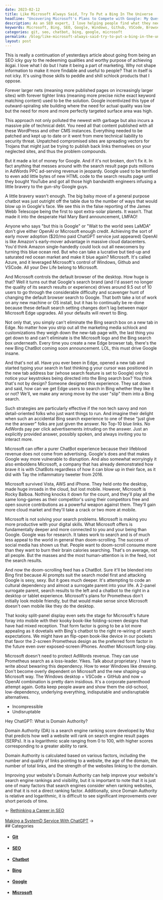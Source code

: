 ```yaml
---
date: 2023-02-12
title: Like Microsoft Always Said, Try To Put a Bing In The Universe
headline: "Uncovering Microsoft's Plans to Compete with Google: My Quest to Find Alternatives to ChatBot Prometheus"
description: As an SEO expert, I love helping people find what they need online, but I despise how it is used to promote and shill poor-quality products. In the past, Google encouraged the creation of large websites with interconnected content to make them more discoverable, but this caused a lot of technical debt. Microsoft is now taking advantage of this by controlling Windows, Github, VSCode, and the default browser on the desktop.
keywords: Microsoft, Bing, SEO, Google, Windows, Github, VSCode, Browser, ChatBot, Prometheus, Domain Authority, SERPs, Links, Quality, Age, Total Links, Strength
categories: git, seo, chatbot, bing, google, microsoft
permalink: /blog/like-microsoft-always-said-try-to-put-a-bing-in-the-universe/
layout: post
---
```



This is really a continuation of yesterdays article about going from being an
SEO icky guy to the redeeming qualities and worthy purpose of achieving ikigai.
I love what I do but I hate it being a part of marketing. Why not shape
information to make it more findable and useful to people? That in itself is
not icky. It's using those skills to peddle and shill schlock products that I
oppose.

Forever larger nets (meaning more published pages on increasingly larger sites)
with forever tighter links (meaning more precise niche exact keyword matching
content) used to be the solution. Google incentivized this type of
outward-spiraling site building where the need for actual quality was low but
the need for more and more perfectly targeted surface area was high.

This approach not only polluted the newest with garbage but also incurs a
massive pile of technical debt. You need all that content published with all
these WordPress and other CMS instances. Everything needed to be patched and
kept up to date or it went from mere technical liability to security threat.
Unpatched compromised sites are spreading vectors for Trojans that might just
be trying to publish back links themselves on your neglected sites, and thus
the problem compounds.

But it made a lot of money for Google. And if it's not broken, don't fix it. In
fact anything that messes around with the search result page puts millions in
AdWords PPC ad-serving revenue in jeopardy. Google used to be terrified to even
add little bytes of new HTML code to the search results page until they bought
YouTube and got all those high bandwidth engineers infusing a little bravery to
the gun-shy Google guys.

A little bravery wasn't enough. The big balsy move of a general purpose chatbot
was just outright off the table due to the number of ways that would blow up in
Google's face. We see this in the false reporting of the James Webb Telescope
being the first to spot extra-solar planets. It wasn't. That made it into the
desperate Hail Mary Bard announcement, LMFAO!

Anyone who says "but this is Google" or "Wait to the world sees LaMDA" don't
give either OpenAI or Microsoft enough credit. Achieving the sort of early
mover adoption ($20/mo paid ChatGPT service just appeared) OpenAI is like
Amazon's early-mover advantage in massive cloud datacenters. You'd think Amazon
single-handedly could lock out all newcomers by turning this blue ocean red.
But who can take a lucrative but tied-up and saturated red ocean market and
make it blue again? Microsoft. It's called Azure, and it leveraged Microsoft's
control of Windows, Github and VSCode. All your Dev Life belong to Microsoft.

And Microsoft controls the default browser of the desktop. How huge is that?
Well it turns out that Google's search brand (and I'd assert no longer the
quality of its search results or experience) drives around 9.5 out of 10 users
to go through the considerable difficulty and scavenger hunt of changing the
default browser search to Google. That both take a lot of work on any new
machine or OS install, but it has to continually be re-done because these
default search setting changes don't lag between major Microsoft Edge upgrades.
All your defaults will revert to Bing.

Not only that, you simply can't eliminate the Bing search box on a new tab in
Edge. No matter how you strip out all the marketing media schlock and
customizations they weigh down the new-tab page with, the last thing you get
down to and can't eliminate is the Microsoft logo and the Bing search box
underneath. Every time you create a new Edge browser tab, there's the new Bing
ChatBot coming soon announcement. LOL, this must drive Google insane.

And that's not all. Have you ever been in Edge, opened a new tab and started
typing your search in fast thinking g your cursor was positioned in the new tab
address bar (whose search feature is set to Google) only to notice your
keystrokes being directed into the Bing search box? You think that's not by
design? Someone designed this experience. They sat down and said, how can we
get Edge users to search in Bing whether they like it or not? We'll, we make
any wrong move by the user "slip" them into a Bing search.

Such strategies are particularly effective if the non tech savvy and non
detail-oriented folks who just want things to run. And imagine their delight
when such an accidental Bing search experience to one of these "just give me
the answer" folks are just given the answer. No Top-10 blue links. No AdWords
pay per click advertisements intruding on the answer. Just an explicitly
provided answer, possibly spoken, and always inviting you to interact more.

Microsoft can offer a purer ChatBot experience because their lifeblood revenue
does not come from advertising. Google's does and that makes Google way more
vulnerable to disruption. And also somewhat worryingly it also emboldens
Microsoft, a company that has already demonstrated how brave it is with
ChatBots regardless of how it can blow up in their face, as it did with Tay the
inflammatory tweeter from 2016.

Microsoft survived Vista, AWS and iPhone. They held onto the desktop, made huge
inroads in the cloud, but lost mobile. However, Microsoft is Rocky Balboa.
Nothing knocks it down for the count, and they'll play all the same long-games
as their competitor's using their competitors free and open source
contributions as a powerful weapon against them. They'll gain more cloud market
and they'll take a crack or two more at mobile.

Microsoft is not solving your search problems. Microsoft is making you more
productive with your digital skills. What Microsoft offers is fundamentally
deeper and more connected to you and your being than Google. Google was for
research. It takes work to search and is of much less appeal to the world in
general than doom-scrolling. The success of social media has shown us that.
People want to doom-scroll consume more than they want to burn their brain
calories searching. That's on average, not all people. But the masses and the
most human-attention is in the feed, not the search results.

And now the doom-scrolling feed has a ChatBot. Sure it'll be blended into Bing
first because AI prompts suit the search model first and attacking Google is
sexy, sexy. But it goes much deeper. It's attempting to code an cultural
dependency and almost a surrogate parent into your life. A 2-panel surrogate
parent, search results to the left and a chatbot to the right in a desktop or
tablet experience. Microsoft's plans for Prometheus don't initially look mobile
friendly, but that would make sense since Microsoft doesn't own mobile like
they do the desktop.

That kooky split-panel display even sets the stage for Microsoft's future foray
into mobile with their kooky book-like folding-screen designs that have had
mixed reception. That form factor is going to be a lot more appealing as it
dovetails with Bing's chatbot to the right re-wiring of search expectations. We
might have an flip-open book-like device in our pockets that favor the 2-screen
Prometheus design as the preferred form factor in the future even over
exposed-screen iPhones. Another Microsoft long-play.

Microsoft doesn't need to protect AdWords revenue. They can use Prometheus
search as a loss-leader. Yikes. Talk about proprietary. I have to write about
bewaring this dependency. How to wear Windows like dressing. Don't become
overly dependent on Microsoft and the new shaping-up Microsoft way. The Windows
desktop + VSCode + GitHub and now + OpenAI combination is pretty darn
insidious. It's a corporate parenthood attempt again. Gotta keep people aware
and show them the old-school, low-dependency, underlying everything,
indisputable and undisruptable alternatives.

- Incompressible
- Undisruptable

Hey ChatGPT: What is Domain Authority?

Domain Authority (DA) is a search engine ranking score developed by Moz that predicts how well a website will rank on search engine result pages (SERPs). It is a logarithmic scale ranging from 0 to 100, with higher scores corresponding to a greater ability to rank.

Domain Authority is calculated based on various factors, including the number and quality of links pointing to a website, the age of the domain, the number of total links, and the strength of the websites linking to the domain.

Improving your website's Domain Authority can help improve your website's search engine rankings and visibility, but it is important to note that it is just one of many factors that search engines consider when ranking websites, and that it is not a direct ranking factor. Additionally, since Domain Authority is relative and logarithmic, it is difficult to see significant improvements over short periods of time.

<div class="arrow-links"><div class="post-nav-prev"><span class="arrow">&larr;&nbsp;</span><a href="/blog/rethinking-a-career-in-seo/">Rethinking a Career in SEO</a></div> &nbsp; <div class="post-nav-next"><a href="/blog/making-a-systemd-service-with-chatgpt/">Making a SystemD Service With ChatGPT</a><span class="arrow">&nbsp;&rarr;</span></div></div>
## Categories

<ul>
<li><h4><a href='/git/'>Git</a></h4></li>
<li><h4><a href='/seo/'>SEO</a></h4></li>
<li><h4><a href='/chatbot/'>Chatbot</a></h4></li>
<li><h4><a href='/bing/'>Bing</a></h4></li>
<li><h4><a href='/google/'>Google</a></h4></li>
<li><h4><a href='/microsoft/'>Microsoft</a></h4></li></ul>